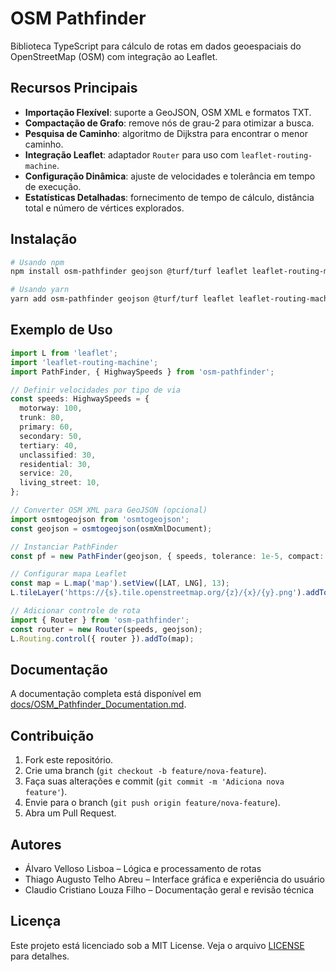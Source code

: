 # OSM Pathfinder

Biblioteca TypeScript para cálculo de rotas em dados geoespaciais do OpenStreetMap (OSM) com integração ao Leaflet.

## Recursos Principais

- **Importação Flexível**: suporte a GeoJSON, OSM XML e formatos TXT.
- **Compactação de Grafo**: remove nós de grau-2 para otimizar a busca.
- **Pesquisa de Caminho**: algoritmo de Dijkstra para encontrar o menor caminho.
- **Integração Leaflet**: adaptador `Router` para uso com `leaflet-routing-machine`.
- **Configuração Dinâmica**: ajuste de velocidades e tolerância em tempo de execução.
- **Estatísticas Detalhadas**: fornecimento de tempo de cálculo, distância total e número de vértices explorados.

## Instalação

```bash
# Usando npm
npm install osm-pathfinder geojson @turf/turf leaflet leaflet-routing-machine tinyqueue osmtogeojson

# Usando yarn
yarn add osm-pathfinder geojson @turf/turf leaflet leaflet-routing-machine tinyqueue osmtogeojson
```

## Exemplo de Uso

```ts
import L from 'leaflet';
import 'leaflet-routing-machine';
import PathFinder, { HighwaySpeeds } from 'osm-pathfinder';

// Definir velocidades por tipo de via
const speeds: HighwaySpeeds = {
  motorway: 100,
  trunk: 80,
  primary: 60,
  secondary: 50,
  tertiary: 40,
  unclassified: 30,
  residential: 30,
  service: 20,
  living_street: 10,
};

// Converter OSM XML para GeoJSON (opcional)
import osmtogeojson from 'osmtogeojson';
const geojson = osmtogeojson(osmXmlDocument);

// Instanciar PathFinder
const pf = new PathFinder(geojson, { speeds, tolerance: 1e-5, compact: true });

// Configurar mapa Leaflet
const map = L.map('map').setView([LAT, LNG], 13);
L.tileLayer('https://{s}.tile.openstreetmap.org/{z}/{x}/{y}.png').addTo(map);

// Adicionar controle de rota
import { Router } from 'osm-pathfinder';
const router = new Router(speeds, geojson);
L.Routing.control({ router }).addTo(map);
```

## Documentação

A documentação completa está disponível em [docs/OSM_Pathfinder_Documentation.md](./docs/OSM_Pathfinder_Documentation.md).

## Contribuição

1. Fork este repositório.
2. Crie uma branch (`git checkout -b feature/nova-feature`).
3. Faça suas alterações e commit (`git commit -m 'Adiciona nova feature'`).
4. Envie para o branch (`git push origin feature/nova-feature`).
5. Abra um Pull Request.

## Autores

- Álvaro Velloso Lisboa – Lógica e processamento de rotas  
- Thiago Augusto Telho Abreu – Interface gráfica e experiência do usuário  
- Claudio Cristiano Louza Filho – Documentação geral e revisão técnica  

## Licença

Este projeto está licenciado sob a MIT License. Veja o arquivo [LICENSE](docs/license.md) para detalhes.
